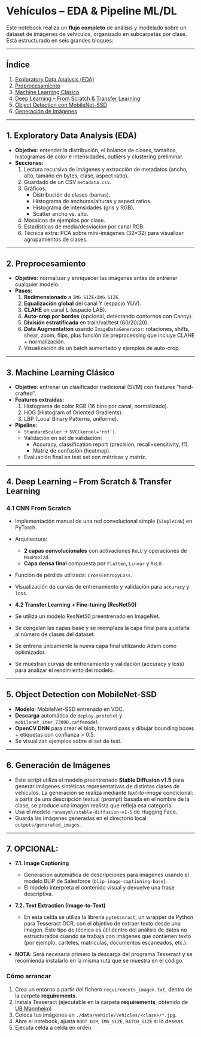 # Vehículos – EDA & Pipeline ML/DL

Este notebook realiza un **flujo completo** de análisis y modelado sobre un dataset de imágenes de vehículos, organizado en subcarpetas por clase. Está estructurado en seis grandes bloques:

---

## Índice

1. [Exploratory Data Analysis (EDA)](#1-exploratory-data-analysis-eda)  
2. [Preprocesamiento](#2-preprocesamiento)  
3. [Machine Learning Clásico](#3-machine-learning-clásico)  
4. [Deep Learning – From Scratch & Transfer Learning](#4-deep-learning--from-scratch--transfer-learning)  
5. [Object Detection con MobileNet-SSD](#5-object-detection-con-mobilenet-ssd)  
6. [Generación de Imágenes](#6-generación-de-imágenes)  

---

## 1. Exploratory Data Analysis (EDA)

- **Objetivo**: entender la distribución, el balance de clases, tamaños, histogramas de color e intensidades, outliers y clustering preliminar.
- **Secciones**:
  1. Lectura recursiva de imágenes y extracción de metadatos (ancho, alto, tamaño en bytes, clase, aspect ratio).  
  2. Guardado de un CSV `metadata.csv`.  
  3. Gráficos:  
     - Distribución de clases (barras).  
     - Histograma de anchuras/alturas y aspect ratios.  
     - Histograma de intensidades (gris y RGB).  
     - Scatter ancho vs. alto.  
  4. Mosaicos de ejemplos por clase.  
  5. Estadísticas de media/desviación por canal RGB.  
  6. Técnica extra: PCA sobre mini-imágenes (32×32) para visualizar agrupamientos de clases.

---

## 2. Preprocesamiento

- **Objetivo**: normalizar y enriquecer las imágenes antes de entrenar cualquier modelo.
- **Pasos**:
  1. **Redimensionado** a `IMG_SIZE×IMG_SIZE`.  
  2. **Equalización global** del canal Y (espacio YUV).  
  3. **CLAHE** en canal L (espacio LAB).  
  4. **Auto-crop por bordes** (opcional, detectando contornos con Canny).  
  5. **División estratificada** en train/val/test (60/20/20).  
  6. **Data Augmentation** usando `ImageDataGenerator`: rotaciones, shifts, shear, zoom, flips, plus función de preprocessing que incluye CLAHE + normalización.  
  7. Visualización de un batch aumentado y ejemplos de auto-crop.

---

## 3. Machine Learning Clásico

- **Objetivo**: entrenar un clasificador tradicional (SVM) con features “hand-crafted”.
- **Features extraídas**:
  1. Histograma de color RGB (16 bins por canal, normalizado).  
  2. HOG (Histogram of Oriented Gradients).  
  3. LBP (Local Binary Patterns, uniforme).  
- **Pipeline**:
  - `StandardScaler` → `SVC(kernel='rbf')`.  
  - Validación en set de validación:  
    - Accuracy, classification report (precision, recall=sensitivity, f1).  
    - Matriz de confusión (heatmap).  
  - Evaluación final en test set con métricas y matriz.

---

## 4. Deep Learning – From Scratch & Transfer Learning

### 4.1 CNN From Scratch

- Implementación manual de una red convolucional simple (`SimpleCNN`) en PyTorch.  
- Arquitectura:
  - **2 capas convolucionales** con activaciones `ReLU` y operaciones de `MaxPool2d`.
  - **Capa densa final** compuesta por `Flatten`, `Linear` y `ReLU`.
- Función de pérdida utilizada: `CrossEntropyLoss`.
- Visualización de curvas de entrenamiento y validación para `accuracy` y `loss`.


- **4.2 Transfer Learning + Fine-tuning (ResNet50)**
- Se utiliza un modelo ResNet50 preentrenado en ImageNet.
- Se congelan las capas base y se reemplaza la capa final para ajustarla al número de clases del dataset.
- Se entrena únicamente la nueva capa final utilizando Adam como optimizador.
- Se muestran curvas de entrenamiento y validación (accuracy y loss) para analizar el rendimiento del modelo.


---

## 5. Object Detection con MobileNet-SSD

- **Modelo**: MobileNet-SSD entrenado en VOC.  
- **Descarga** automática de `deploy.prototxt` y `mobilenet_iter_73000.caffemodel`.  
- **OpenCV DNN** para crear el blob, forward pass y dibujar bounding boxes + etiquetas con confianza > 0.5.  
- Se visualizan ejemplos sobre el set de test.

---

## 6. Generación de Imágenes

- Este script utiliza el modelo preentrenado **Stable Diffusion v1.5** para generar imágenes sintéticas representativas de distintas clases de vehículos. La generación se realiza mediante *text-to-image* condicional: a partir de una descripción textual (prompt) basada en el nombre de la clase, se produce una imagen realista que refleja esa categoría.
- Usa el modelo `runwayml/stable-diffusion-v1-5` de Hugging Face.
- Guarda las imágenes generadas en el directorio local `outputs/generated_images`.

---

## 7. OPCIONAL:

- **7.1. Image Captioning**
  - Generación automática de descripciones para imágenes usando el modelo BLIP de Salesforce (`blip-image-captioning-base`).
  - El modelo interpreta el contenido visual y devuelve una frase descriptiva.
 
- **7.2. Text Extraction (Image-to-Text)**
  - En esta celda se utiliza la librería `pytesseract`, un wrapper de Python para Tesseract OCR, con el objetivo de extraer texto desde una imagen. Este tipo de técnica es útil dentro del análisis de datos no estructurados cuando se trabaja con imágenes que contienen texto (por ejemplo, carteles, matrículas, documentos escaneados, etc.).
- **NOTA**: Será necesaria primero la descarga del programa Tesseract y se recomienda instalarlo en la misma ruta que se muestra en el código.

### Cómo arrancar

1. Crea un entorno a partir del fichero `requirements_imagen.txt`, dentro de la carpeta **requirements**.
2. Instala Tesseract (ejecutable en la carpeta **requirements**, obtenido de [UB Mannheim](https://github.com/UB-Mannheim/tesseract/wiki))
3. Coloca tus imágenes en `./data/vehicle/Vehicles/<clase>/*.jpg`.  
4. Abre el notebook, ajusta `ROOT_DIR`, `IMG_SIZE`, `BATCH_SIZE` si lo deseas.  
5. Ejecuta celda a celda en orden.  

